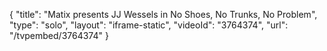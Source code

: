 {
    "title": "Matix presents JJ Wessels in No Shoes, No Trunks, No Problem",
    "type": "solo",
    "layout": "iframe-static",
    "videoId": "3764374",
    "url": "\/tvpembed\/3764374"
}